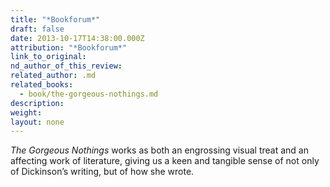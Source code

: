 ```yaml
---
title: "*Bookforum*"
draft: false
date: 2013-10-17T14:38:00.000Z
attribution: "*Bookforum*"
link_to_original:
nd_author_of_this_review:
related_author: .md
related_books:
  - book/the-gorgeous-nothings.md
description:
weight:
layout: none
---
```

*The Gorgeous Nothings* works as both an engrossing visual treat and an affecting work of literature, giving us a keen and tangible sense of not only of Dickinson’s writing, but of how she wrote.

